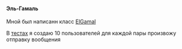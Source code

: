 #### Эль-Гамаль
Мной был написанн класс [ElGamal](/src/main/kotlin/ru/leidenn/lab/cryptography/ElGamal.kt) 


В [тестах](/src/test/kotlin/ru/leidenn/lab/cryptography/ElGamalTets.kt) я создаю 10 пользователей для каждой пары произвожу отправку вообщения    

